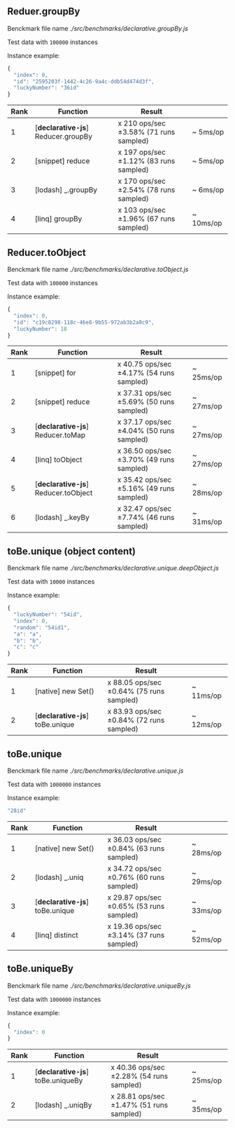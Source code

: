 ## Reduer.groupBy

Benckmark file name _./src/benchmarks/declarative.groupBy.js_

Test data with `100000` instances

Instance example: 
```javascript
{
  "index": 0,
  "id": "2595203f-1442-4c26-9a4c-ddb54d474d3f",
  "luckyNumber": "36id"
}
```

| Rank | Function | Result |  |
|---|---|---|---|
1 | [**declarative-js**] Reducer.groupBy |  x 210 ops/sec ±3.58% (71 runs sampled) | ~ 5ms/op
2 | [snippet] reduce |  x 197 ops/sec ±1.12% (83 runs sampled) | ~ 5ms/op
3 | [lodash] _.groupBy |  x 170 ops/sec ±2.54% (78 runs sampled) | ~ 6ms/op
4 | [linq] groupBy |  x 103 ops/sec ±1.96% (67 runs sampled) | ~ 10ms/op
## Reducer.toObject

Benckmark file name _./src/benchmarks/declarative.toObject.js_

Test data with `100000` instances

Instance example: 
```javascript
{
  "index": 0,
  "id": "c19c8298-118c-46e8-9b55-972ab3b2a8c9",
  "luckyNumber": 18
}
```

| Rank | Function | Result |  |
|---|---|---|---|
1 | [snippet] for |  x 40.75 ops/sec ±4.17% (54 runs sampled) | ~ 25ms/op
2 | [snippet] reduce |  x 37.31 ops/sec ±5.69% (50 runs sampled) | ~ 27ms/op
3 | [**declarative-js**] Reducer.toMap |  x 37.17 ops/sec ±4.04% (50 runs sampled) | ~ 27ms/op
4 | [linq] toObject |  x 36.50 ops/sec ±3.70% (49 runs sampled) | ~ 27ms/op
5 | [**declarative-js**] Reducer.toObject  |  x 35.42 ops/sec ±5.16% (49 runs sampled) | ~ 28ms/op
6 | [lodash] _.keyBy |  x 32.47 ops/sec ±7.74% (46 runs sampled) | ~ 31ms/op
## toBe.unique (object content)

Benckmark file name _./src/benchmarks/declarative.unique.deepObject.js_

Test data with `10000` instances

Instance example: 
```javascript
{
  "luckyNumber": "54id",
  "index": 0,
  "random": "54id1",
  "a": "a",
  "b": "b",
  "c": "c"
}
```

| Rank | Function | Result |  |
|---|---|---|---|
1 | [native] new Set() |  x 88.05 ops/sec ±0.64% (75 runs sampled) | ~ 11ms/op
2 | [**declarative-js**] toBe.unique |  x 83.93 ops/sec ±0.84% (72 runs sampled) | ~ 12ms/op
## toBe.unique

Benckmark file name _./src/benchmarks/declarative.unique.js_

Test data with `1000000` instances

Instance example: 
```javascript
"28id"
```

| Rank | Function | Result |  |
|---|---|---|---|
1 | [native] new Set() |  x 36.03 ops/sec ±0.84% (63 runs sampled) | ~ 28ms/op
2 | [lodash] _.uniq  |  x 34.72 ops/sec ±0.76% (60 runs sampled) | ~ 29ms/op
3 | [**declarative-js**] toBe.unique |  x 29.87 ops/sec ±0.65% (53 runs sampled) | ~ 33ms/op
4 | [linq] distinct  |  x 19.36 ops/sec ±3.14% (37 runs sampled) | ~ 52ms/op
## toBe.uniqueBy

Benckmark file name _./src/benchmarks/declarative.uniqueBy.js_

Test data with `1000000` instances

Instance example: 
```javascript
{
  "index": 0
}
```

| Rank | Function | Result |  |
|---|---|---|---|
1 | [**declarative-js**] toBe.uniqueBy |  x 40.36 ops/sec ±2.28% (54 runs sampled) | ~ 25ms/op
2 | [lodash] _.uniqBy  |  x 28.81 ops/sec ±1.47% (51 runs sampled) | ~ 35ms/op
